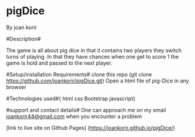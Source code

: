 # pigDice
By joan korir

#Description#

The game is all about pig dice in that it contains two players they switch turns of playing .In that they have chances when one get to score 1 the game is hold and passed  to the next player.

#Setup/installation Requirements#
clone  this repo (git clone https://github.com/joankorir/pigDice.git)
Open a html file of pig-Dice in any browser

#Technologies used#{
  html
  css
  Bootstrap
  javascript}

#support and contact details#
One can approach me on my email joankorir44@gmail.com when you encounter a problem

[link to live site on Github Pages]
  (https://joankorir.github.io/pigDice/)
